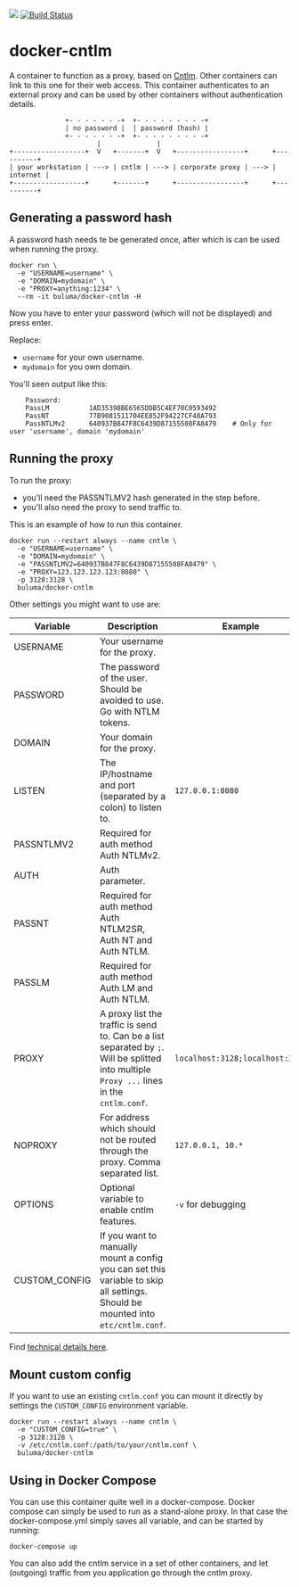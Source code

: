 [![](https://images.microbadger.com/badges/image/buluma/docker-cntlm.svg)](http://microbadger.com/images/buluma/docker-cntlm "Get your own image badge on microbadger.com") [![Build Status](https://travis-ci.org/buluma/docker-cntlm.svg?branch=master)](https://travis-ci.org/buluma/docker-cntlm)

# docker-cntlm

A container to function as a proxy, based on [Cntlm](http://cntlm.sourceforge.net). Other containers can link to this one for their web access. This container authenticates to an external proxy and can be used by other containers without authentication details.

```text
              +- - - - - - -+  +- - - - - - - - -+
              | no password |  | password (hash) |
              +- - - - - - -+  +- - - - - - - - -+
                      |              |
+------------------+  V   +-------+  V   +-----------------+      +----------+
| your workstation | ---> | cntlm | ---> | corporate proxy | ---> | internet |
+------------------+      +-------+      +-----------------+      +----------+
```

## Generating a password hash

A password hash needs te be generated once, after which is can be used when running the proxy.

```console
docker run \
  -e "USERNAME=username" \
  -e "DOMAIN=mydomain" \
  -e "PROXY=anything:1234" \
  --rm -it buluma/docker-cntlm -H
```

Now you have to enter your password (which will not be displayed) and press enter.

Replace:
- `username` for your own username.
- `mydomain` for you own domain.

You'll seen output like this:

```text
    Password: 
    PassLM          1AD35398BE6565DDB5C4EF70C0593492
    PassNT          77B9081511704EE852F94227CF48A793
    PassNTLMv2      640937B847F8C6439D87155508FA8479    # Only for user 'username', domain 'mydomain'
```

## Running the proxy

To run the proxy:
- you'll need the PASSNTLMV2 hash generated in the step before.
- you'll also need the proxy to send traffic to.

This is an example of how to run this container.

``` console
docker run --restart always --name cntlm \
  -e "USERNAME=username" \
  -e "DOMAIN=mydomain" \
  -e "PASSNTLMV2=640937B847F8C6439D87155508FA8479" \
  -e "PROXY=123.123.123.123:8080" \
  -p 3128:3128 \
  buluma/docker-cntlm
```

Other settings you might want to use are:

| Variable      | Description                                                                                                                                | Example                         |
| ------------- | ------------------------------------------------------------------------------------------------------------------------------------------ | ------------------------------- |
| USERNAME      | Your username for the proxy.                                                                                                               |                                 |
| PASSWORD      | The password of the user. Should be avoided to use. Go with NTLM tokens.                                                                   |                                 |
| DOMAIN        | Your domain for the proxy.                                                                                                                 |                                 |
| LISTEN        | The IP/hostname and port (separated by a colon) to listen to.                                                                              | `127.0.0.1:8080`                |
| PASSNTLMV2    | Required for auth method Auth NTLMv2.                                                                                                      |                                 |
| AUTH          | Auth parameter.                                                                                                                            |                                 |
| PASSNT        | Required for auth method Auth NTLM2SR, Auth NT and Auth NTLM.                                                                              |                                 |
| PASSLM        | Required for auth method Auth LM and Auth NTLM.                                                                                            |                                 |
| PROXY         | A proxy list the traffic is send to. Can be a list separated by `;`. Will be splitted into multiple `Proxy ...` lines in the `cntlm.conf`. | `localhost:3128;localhost:3129` |
| NOPROXY       | For address which should not be routed through the proxy. Comma separated list.                                                            | `127.0.0.1, 10.*`               |
| OPTIONS       | Optional variable to enable cntlm features.                                                                                                | `-v` for debugging              |
| CUSTOM_CONFIG | If you want to manually mount a config you can set this variable to skip all settings. Should be mounted into `etc/cntlm.conf`.            |                                 |

Find [technical details here](http://cntlm.sourceforge.net/cntlm_manual.pdf).

## Mount custom config

If you want to use an existing `cntlm.conf` you can mount it directly by settings the `CUSTOM_CONFIG` environment variable.

``` console
docker run --restart always --name cntlm \
  -e "CUSTOM_CONFIG=true" \
  -p 3128:3128 \
  -v /etc/cntlm.conf:/path/to/your/cntlm.conf \
  buluma/docker-cntlm
```

## Using in Docker Compose

You can use this container quite well in a docker-compose. Docker compose can simply be used to run as a stand-alone proxy. In that case the docker-compose.yml simply saves all variable, and can be started by running:

```console
docker-compose up
```

You can also add the cntlm service in a set of other containers, and let (outgoing) traffic from you application go through the cntlm proxy.